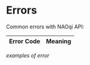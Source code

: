 # Errors



Common errors with NAOqi API:


Error Code | Meaning
---------- | -------
*examples of error*
